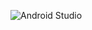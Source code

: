 ![Android Studio](https://img.shields.io/badge/Android%20Studio-3DDC84.svg?style=for-the-badge&logo=android-studio&logoColor=white)

